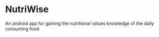 # NutriWise
An android app for gaining  the nutritional values knowledge of the daily consuming food
